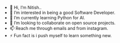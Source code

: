 - 👋 Hi, I’m Nitish..
- 👀 I’m interested in being a good Software Developer.
- 🌱 I’m currently learning Python for AI.
- 💞️ I’m looking to collaborate on open source projects.
- 📫 Reach me through emails and from instagram.
- ⚡ Fun fact is i push myself to learn something new.

